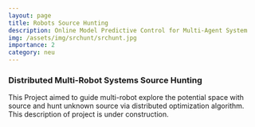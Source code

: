 ```yaml
---
layout: page
title: Robots Source Hunting
description: Online Model Predictive Control for Multi-Agent System
img: /assets/img/srchunt/srchunt.jpg
importance: 2
category: neu
---
```


### Distributed Multi-Robot Systems Source Hunting
This Project aimed to guide multi-robot explore the potential space with source and hunt unknown source via distributed optimization algorithm. This description of project is under construction. 